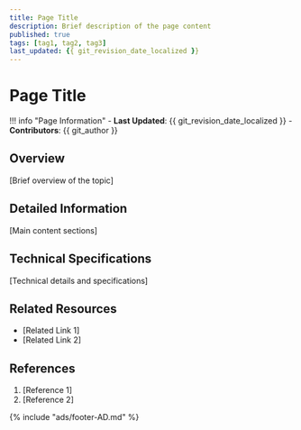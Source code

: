 ```yaml
---
title: Page Title
description: Brief description of the page content
published: true
tags: [tag1, tag2, tag3]
last_updated: {{ git_revision_date_localized }}
---
```


# Page Title

!!! info "Page Information"
    - **Last Updated**: {{ git_revision_date_localized }}
    - **Contributors**: {{ git_author }}

## Overview
[Brief overview of the topic]

## Detailed Information
[Main content sections]

## Technical Specifications
[Technical details and specifications]

## Related Resources
- [Related Link 1]
- [Related Link 2]

## References
1. [Reference 1]
2. [Reference 2]

{% include "ads/footer-AD.md" %} 